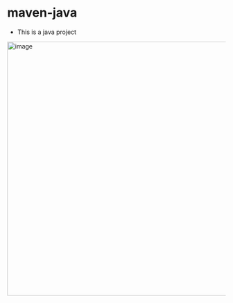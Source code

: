 # maven-java
- This is a java project
<img width="586" alt="image" src="https://github.com/user-attachments/assets/99e1cdb5-5e49-40e9-bbed-44465bed262a">
